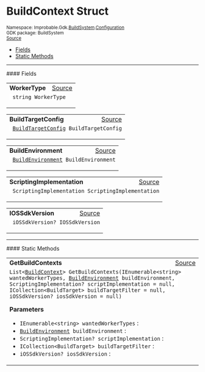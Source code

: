 
# BuildContext Struct
<sup>
Namespace: Improbable.Gdk.<a href="{{urlRoot}}/api/build-system-index">BuildSystem</a>.<a href="{{urlRoot}}/api/build-system/configuration-index">Configuration</a><br/>
GDK package: BuildSystem<br/>
<a href="https://www.github.com/spatialos/gdk-for-unity/blob/0.3.3/workers/unity/Packages/io.improbable.gdk.buildsystem/Configuration/BuildContext.cs/#L9">Source</a>
<style>
a code {
                    padding: 0em 0.25em!important;
}
code {
                    background-color: #ffffff!important;
}
</style>
</sup>
<nav id="pageToc" class="page-toc"><ul><li><a href="#fields">Fields</a>
<li><a href="#static-methods">Static Methods</a>
</ul></nav>








</p>
<hr style="width:100%; border-top-color:#d8d8d8" />
#### Fields


</p>




<table width="100%">
    <tr>
        <td style="border-right:none"><a id="workertype"></a><b>WorkerType</b></td>
        <td style="border-left:none; text-align:right"><a href="https://www.github.com/spatialos/gdk-for-unity/blob/0.3.3/workers/unity/Packages/io.improbable.gdk.buildsystem/Configuration/BuildContext.cs/#L11">Source</a></td>
    </tr>
    <tr>
        <td colspan="2">
<code> string WorkerType</code></p>


</td>
    </tr>
</table>


<table width="100%">
    <tr>
        <td style="border-right:none"><a id="buildtargetconfig"></a><b>BuildTargetConfig</b></td>
        <td style="border-left:none; text-align:right"><a href="https://www.github.com/spatialos/gdk-for-unity/blob/0.3.3/workers/unity/Packages/io.improbable.gdk.buildsystem/Configuration/BuildContext.cs/#L12">Source</a></td>
    </tr>
    <tr>
        <td colspan="2">
<code> <a href="{{urlRoot}}/api/build-system/configuration/build-target-config">BuildTargetConfig</a> BuildTargetConfig</code></p>


</td>
    </tr>
</table>


<table width="100%">
    <tr>
        <td style="border-right:none"><a id="buildenvironment"></a><b>BuildEnvironment</b></td>
        <td style="border-left:none; text-align:right"><a href="https://www.github.com/spatialos/gdk-for-unity/blob/0.3.3/workers/unity/Packages/io.improbable.gdk.buildsystem/Configuration/BuildContext.cs/#L13">Source</a></td>
    </tr>
    <tr>
        <td colspan="2">
<code> <a href="{{urlRoot}}/api/build-system/configuration/build-environment">BuildEnvironment</a> BuildEnvironment</code></p>


</td>
    </tr>
</table>


<table width="100%">
    <tr>
        <td style="border-right:none"><a id="scriptingimplementation"></a><b>ScriptingImplementation</b></td>
        <td style="border-left:none; text-align:right"><a href="https://www.github.com/spatialos/gdk-for-unity/blob/0.3.3/workers/unity/Packages/io.improbable.gdk.buildsystem/Configuration/BuildContext.cs/#L14">Source</a></td>
    </tr>
    <tr>
        <td colspan="2">
<code> ScriptingImplementation ScriptingImplementation</code></p>


</td>
    </tr>
</table>


<table width="100%">
    <tr>
        <td style="border-right:none"><a id="iossdkversion"></a><b>IOSSdkVersion</b></td>
        <td style="border-left:none; text-align:right"><a href="https://www.github.com/spatialos/gdk-for-unity/blob/0.3.3/workers/unity/Packages/io.improbable.gdk.buildsystem/Configuration/BuildContext.cs/#L15">Source</a></td>
    </tr>
    <tr>
        <td colspan="2">
<code> iOSSdkVersion? IOSSdkVersion</code></p>


</td>
    </tr>
</table>






</p>
<hr style="width:100%; border-top-color:#d8d8d8" />
#### Static Methods


</p>




<table width="100%">
    <tr>
        <td style="border-right:none"><a id="getbuildcontexts-ienumerable-string-buildenvironment-scriptingimplementation-icollection-buildtarget-iossdkversion"></a><b>GetBuildContexts</b></td>
        <td style="border-left:none; text-align:right"><a href="https://www.github.com/spatialos/gdk-for-unity/blob/0.3.3/workers/unity/Packages/io.improbable.gdk.buildsystem/Configuration/BuildContext.cs/#L17">Source</a></td>
    </tr>
    <tr>
        <td colspan="2">
<code>List&lt;<a href="{{urlRoot}}/api/build-system/configuration/build-context">BuildContext</a>&gt; GetBuildContexts(IEnumerable&lt;string&gt; wantedWorkerTypes, <a href="{{urlRoot}}/api/build-system/configuration/build-environment">BuildEnvironment</a> buildEnvironment, ScriptingImplementation? scriptImplementation = null, ICollection&lt;BuildTarget&gt; buildTargetFilter = null, iOSSdkVersion? iosSdkVersion = null)</code></p>



</p>

<b>Parameters</b>

<ul>
<li><code>IEnumerable&lt;string&gt; wantedWorkerTypes</code> : </li>
<li><code><a href="{{urlRoot}}/api/build-system/configuration/build-environment">BuildEnvironment</a> buildEnvironment</code> : </li>
<li><code>ScriptingImplementation? scriptImplementation</code> : </li>
<li><code>ICollection&lt;BuildTarget&gt; buildTargetFilter</code> : </li>
<li><code>iOSSdkVersion? iosSdkVersion</code> : </li>
</ul>





</td>
    </tr>
</table>







